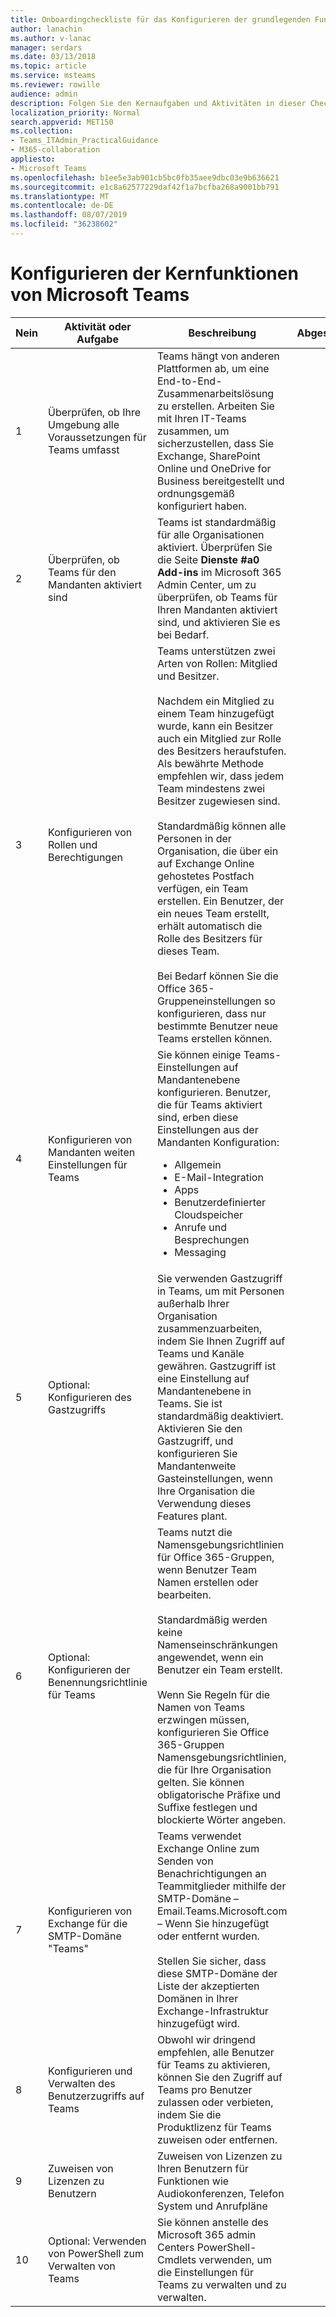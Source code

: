 ```yaml
---
title: Onboardingcheckliste für das Konfigurieren der grundlegenden Funktionen von Microsoft Teams
author: lanachin
ms.author: v-lanac
manager: serdars
ms.date: 03/13/2018
ms.topic: article
ms.service: msteams
ms.reviewer: rowille
audience: admin
description: Folgen Sie den Kernaufgaben und Aktivitäten in dieser Checkliste, wenn Sie Teams konfigurieren.
localization_priority: Normal
search.appverid: MET150
ms.collection:
- Teams_ITAdmin_PracticalGuidance
- M365-collaboration
appliesto:
- Microsoft Teams
ms.openlocfilehash: b1ee5e3ab901cb5bc0fb35aee9dbc03e9b636621
ms.sourcegitcommit: e1c8a62577229daf42f1a7bcfba268a9001bb791
ms.translationtype: MT
ms.contentlocale: de-DE
ms.lasthandoff: 08/07/2019
ms.locfileid: "36238602"
---
```

# <a name="configure-microsoft-teams-core-capabilities"></a>Konfigurieren der Kernfunktionen von Microsoft Teams

| Nein | Aktivität oder Aufgabe | Beschreibung | Abgeschlossen? | Weitere Informationen |
|----|-----------------------------------------------------------------|--------------------------------------------------------------------------------------------------------------------------------------------------------------------------------------------------------------------------------------------------------------------------------------------------------------------------------------------------------------------------------------------------------------------------------------------------------------------------------------------------------------------------------------------|------------|---------------------------------------------------------------------------------------------------------------------------------------------------------------------------------------------------------------------------------------------------------------------------------------------------------------------------------------------------------------------------------------|
| 1  | Überprüfen, ob Ihre Umgebung alle Voraussetzungen für Teams umfasst | Teams hängt von anderen Plattformen ab, um eine End-to-End-Zusammenarbeitslösung zu erstellen. Arbeiten Sie mit Ihren IT-Teams zusammen, um sicherzustellen, dass Sie Exchange, SharePoint Online und OneDrive for Business bereitgestellt und ordnungsgemäß konfiguriert haben. | | [Interaktion von SharePoint Online und OneDrive for Business mit Microsoft Teams](sharepoint-onedrive-interact.md) <br/><br/>[Interaktion von Exchange und Microsoft Teams](exchange-teams-interact.md) |
| 2  | Überprüfen, ob Teams für den Mandanten aktiviert sind | Teams ist standardmäßig für alle Organisationen aktiviert. Überprüfen Sie die Seite **Dienste #a0 Add-ins** im Microsoft 365 Admin Center, um zu überprüfen, ob Teams für Ihren Mandanten aktiviert sind, und aktivieren Sie es bei Bedarf. | | [Microsoft Teams in Ihrer Office 365-Organisation einrichten](office-365-set-up.md) |
| 3  | Konfigurieren von Rollen und Berechtigungen | Teams unterstützen zwei Arten von Rollen: Mitglied und Besitzer. <br/><br/>Nachdem ein Mitglied zu einem Team hinzugefügt wurde, kann ein Besitzer auch ein Mitglied zur Rolle des Besitzers heraufstufen. Als bewährte Methode empfehlen wir, dass jedem Team mindestens zwei Besitzer zugewiesen sind. <br/><br/>Standardmäßig können alle Personen in der Organisation, die über ein auf Exchange Online gehostetes Postfach verfügen, ein Team erstellen. Ein Benutzer, der ein neues Team erstellt, erhält automatisch die Rolle des Besitzers für dieses Team. <br/><br/>Bei Bedarf können Sie die Office 365-Gruppeneinstellungen so konfigurieren, dass nur bestimmte Benutzer neue Teams erstellen können. | | [Zuweisen von Rollen und Berechtigungen in Microsoft Teams](assign-roles-permissions.md) <br/><br/>[Office 365-Gruppen und Microsoft Teams](office-365-groups.md) <br/><br/>[Verwalten von Personen, die Office 365-Gruppen erstellen können](https://support.office.com/article/Manage-who-can-create-Office-365-Groups-4c46c8cb-17d0-44b5-9776-005fced8e618) |
| 4  | Konfigurieren von Mandanten weiten Einstellungen für Teams | Sie können einige Teams-Einstellungen auf Mandantenebene konfigurieren. Benutzer, die für Teams aktiviert sind, erben diese Einstellungen aus der Mandanten Konfiguration:<ul><li>Allgemein</li><li>E-Mail-Integration</li><li>Apps</li><li>Benutzerdefinierter Cloudspeicher</li><li>Anrufe und Besprechungen</li><li>Messaging</li></ul>| | [Verwalten von Microsoft Teams-Einstellungen in Ihrer Organisation](enable-features-office-365.md) |
| 5  | Optional: Konfigurieren des Gastzugriffs | Sie verwenden Gastzugriff in Teams, um mit Personen außerhalb Ihrer Organisation zusammenzuarbeiten, indem Sie Ihnen Zugriff auf Teams und Kanäle gewähren. Gastzugriff ist eine Einstellung auf Mandantenebene in Teams. Sie ist standardmäßig deaktiviert. <br/>Aktivieren Sie den Gastzugriff, und konfigurieren Sie Mandantenweite Gasteinstellungen, wenn Ihre Organisation die Verwendung dieses Features plant. | | [Gastzugriff in Microsoft Teams](guest-access.md) |
| 6  | Optional: Konfigurieren der Benennungsrichtlinie für Teams | Teams nutzt die Namensgebungsrichtlinien für Office 365-Gruppen, wenn Benutzer Team Namen erstellen oder bearbeiten. <br/><br/>Standardmäßig werden keine Namenseinschränkungen angewendet, wenn ein Benutzer ein Team erstellt. <br/><br/>Wenn Sie Regeln für die Namen von Teams erzwingen müssen, konfigurieren Sie Office 365-Gruppen Namensgebungsrichtlinien, die für Ihre Organisation gelten. Sie können obligatorische Präfixe und Suffixe festlegen und blockierte Wörter angeben. | | [Planen von Office 365-Gruppen beim Erstellen von Teams in Microsoft Teams](plan-office-365-groups.md) <br/><br/>[Office 365-gruppenbenennungsrichtlinie](https://support.office.com/article/Office-365-Groups-naming-policy-6ceca4d3-cad1-4532-9f0f-d469dfbbb552) |
| 7  | Konfigurieren von Exchange für die SMTP-Domäne "Teams" | Teams verwendet Exchange Online zum Senden von Benachrichtigungen an Teammitglieder mithilfe der SMTP-Domäne – Email.Teams.Microsoft.com – Wenn Sie hinzugefügt oder entfernt wurden. <br/><br/>Stellen Sie sicher, dass diese SMTP-Domäne der Liste der akzeptierten Domänen in Ihrer Exchange-Infrastruktur hinzugefügt wird. | | [Hinzufügen der SMTP-Domäne von Microsoft Teams als akzeptierte Domäne in Exchange Online](smtp-accepted-domain.md) |
| 8  | Konfigurieren und Verwalten des Benutzerzugriffs auf Teams | Obwohl wir dringend empfehlen, alle Benutzer für Teams zu aktivieren, können Sie den Zugriff auf Teams pro Benutzer zulassen oder verbieten, indem Sie die Produktlizenz für Teams zuweisen oder entfernen. | | [Verwalten des Benutzerzugriffs auf Microsoft Teams](user-access.md) |
| 9  | Zuweisen von Lizenzen zu Benutzern | Zuweisen von Lizenzen zu Ihren Benutzern für Funktionen wie Audiokonferenzen, Telefon System und Anrufpläne | | [Zuweisen von Skype for Business- und Microsoft Teams-Lizenzen](assign-teams-licenses.md)|
| 10 | Optional: Verwenden von PowerShell zum Verwalten von Teams | Sie können anstelle des Microsoft 365 admin Centers PowerShell-Cmdlets verwenden, um die Einstellungen für Teams zu verwalten und zu verwalten. | | [Microsoft Teams PowerShell](https://docs.microsoft.com/powershell/module/teams/?view=teams-ps) |
